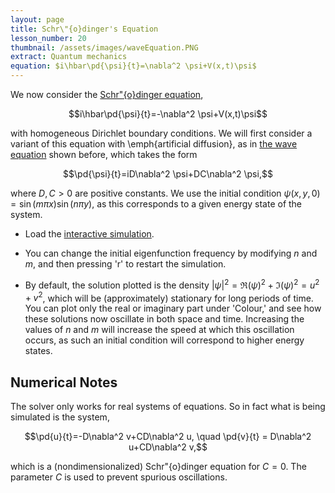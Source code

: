 ```yaml
---
layout: page
title: Schr\"{o}dinger's Equation
lesson_number: 20
thumbnail: /assets/images/waveEquation.PNG
extract: Quantum mechanics
equation: $i\hbar\pd{\psi}{t}=\nabla^2 \psi+V(x,t)\psi$
---
```

We now consider the [Schr\"{o}dinger equation](https://en.wikipedia.org/wiki/Schrödinger_equation),

$$i\hbar\pd{\psi}{t}=-\nabla^2 \psi+V(x,t)\psi$$

with homogeneous Dirichlet boundary conditions. We will first consider a variant of this equation with \emph{artificial diffusion}, as in [the wave equation](/basic_pdes/wave-equation) shown before, which takes the form

$$\pd{\psi}{t}=iD\nabla^2 \psi+DC\nabla^2 \psi,$$

where $D,C>0$ are positive constants. We use the initial condition $\psi(x,y,0) = \sin(m\pi x)\sin(n\pi y)$, as this corresponds to a given energy state of the system.

* Load the [interactive simulation](/sim/?preset=stabilizedSchrodingerEquation). 

* You can change the initial eigenfunction frequency by modifying $n$ and $m$, and then pressing 'r' to restart the simulation.

* By default, the solution plotted is the density $|\psi|^2 = \Re(\psi)^2+\Im(\psi)^2 = u^2+v^2$, which will be (approximately) stationary for long periods of time. You can plot only the real or imaginary part under 'Colour,' and see how these solutions now oscillate in both space and time. Increasing the values of $n$ and $m$ will increase the speed at which this oscillation occurs, as such an initial condition will correspond to higher energy states.

## Numerical Notes

The solver only works for real systems of equations. So in fact what is being simulated is the system,

$$\pd{u}{t}=-D\nabla^2 v+CD\nabla^2 u, \quad \pd{v}{t} = D\nabla^2 u+CD\nabla^2 v,$$

which is a (nondimensionalized) Schr\"{o}dinger equation for $C=0$. The parameter $C$ is used to prevent spurious oscillations. 
